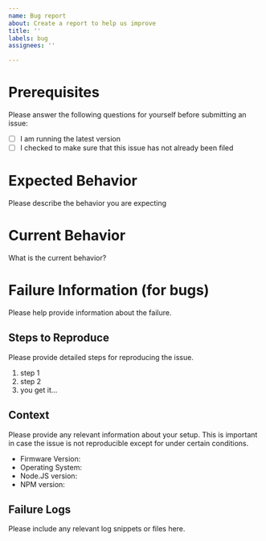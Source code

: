 ```yaml
---
name: Bug report
about: Create a report to help us improve
title: ''
labels: bug
assignees: ''

---
```


# Prerequisites

Please answer the following questions for yourself before submitting an issue:

- [ ] I am running the latest version
- [ ] I checked to make sure that this issue has not already been filed

# Expected Behavior

Please describe the behavior you are expecting

# Current Behavior

What is the current behavior?

# Failure Information (for bugs)

Please help provide information about the failure.

## Steps to Reproduce

Please provide detailed steps for reproducing the issue.

1. step 1
2. step 2
3. you get it...

## Context

Please provide any relevant information about your setup. This is important in case the issue is not reproducible except for under certain conditions.

* Firmware Version:
* Operating System:
* Node.JS version:
* NPM version:

## Failure Logs

Please include any relevant log snippets or files here.
